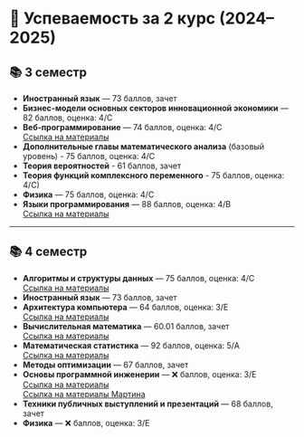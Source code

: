 # 📘 Успеваемость за 2 курс (2024–2025)

## 📚 3 семестр

- **Иностранный язык** — 73 баллов, зачет
- **Бизнес-модели основных секторов инновационной экономики** — 82 баллов, оценка: 4/C
- **Веб-программирование** — 74 баллов, оценка: 4/C  
  [Ссылка на материалы](https://docs.google.com/spreadsheets/d/1vs1xQkT7KoZPZGVcM2BVqdXDqxqEZBsplkQocgepxxU/edit?gid=46968040#gid=46968040)
- **Дополнительные главы математического анализа** (базовый уровень) - 75 баллов, оценка: 4/C
- **Теория вероятностей**  - 61 баллов, зачет
- **Теория функций комплексного переменного** - 75 баллов, оценка: 4/C)
- **Физика** — 75 баллов, оценка: 4/C  
- **Языки программирования** — 88 баллов, оценка: 4/B  
  [Ссылка на материалы](https://gitlab.se.ifmo.ru/programming-languages/cse-programming-languages-fall-2024/main)
---

## 📚 4 семестр

- **Алгоритмы и структуры данных** — 75 баллов, оценка: 4/C  
  [Ссылка на материалы](https://docs.google.com/spreadsheets/d/1HV1SIibcDS1Y5AjWVu0X1aol_J9XFDcvDAtZSu3jXsc/edit?gid=662727099#gid=662727099)
- **Иностранный язык** — 73 баллов, зачет
- **Архитектура компьютера** — 64 баллов, оценка: 3/E  
  [Ссылка на материалы](https://gitlab.se.ifmo.ru/computer-systems/csa-rolling)
- **Вычислительная математика** — 60.01 баллов, зачет  
  [Ссылка на материалы](https://docs.google.com/spreadsheets/d/1v1f7TtfGpb2kgslF1S2_EfBTboTv8UfGCInD7gOXOQc/edit?gid=586616559#gid=586616559)
- **Математическая статистика** — 92 баллов, оценка: 5/A    
  [Ссылка на материалы](https://docs.google.com/spreadsheets/d/1f-9qO9MR1OXZoKwxUHf072E0DaGdr6kGtiyKfsHfF4o/edit?gid=0#gid=0)
- **Методы оптимизации** — 67 баллов, зачет    
- **Основы программной инженерии** — ❌ баллов, оценка: 3/E  
  [Ссылка на материалы](https://docs.google.com/spreadsheets/d/1J4CJTEE185eR_LpWSQquGP7Rd6oErDuMxsUXKgmSGgI/edit?gid=1381012022#gid=1381012022)  
  [Ссылка на материалы Мартина](https://docs.google.com/document/d/1bFC7R5E4VsaDE-1zdu4utv8oRtJWfWsEK6HTyCOl0Pw/edit?tab=t.0#heading=h.fbuybvhfrcw)
- **Техники публичных выступлений и презентаций** — 68 баллов, зачет 
- **Физика** — ❌ баллов, оценка: 3/E  